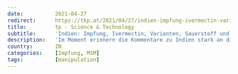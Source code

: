 ```yaml
---
date:          2021-04-27
redirect:      https://tkp.at/2021/04/27/indien-impfung-ivermectin-varianten-sauerstoff-und-medien/
title:         tp - Science & Technology
subtitle:      'Indien: Impfung, Ivermectin, Varianten, Sauerstoff und Medien'
description:   'Im Moment erinnern die Kommentare zu Indien stark an die Anfang März des Vorjahres über China und aus Wuhan mit auf der Stelle umfallenden Zombies. Nun versucht man offenbar mit Indien Angst zu machen, nachdem bei uns trotz Impfung die Infektionswelle wie seit Jahrtausenden um diese Jahreszeit ausläuft. Setzen wir die Ereignisse einmal in Relation …'
country:       IN
categories:    [Impfung, MSM]
tags:          [manipulation]
---
```


